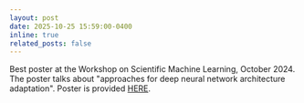```yaml
---
layout: post
date: 2025-10-25 15:59:00-0400
inline: true
related_posts: false
---
```


Best poster at the Workshop on Scientific Machine Learning, October 2024. The poster talks about "approaches for deep neural network architecture adaptation". Poster is provided [HERE](/assets/pdf/Krishnanunni_poster.pdf).
